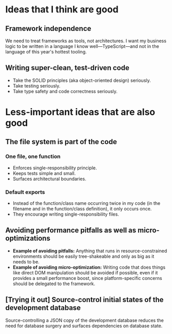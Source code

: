 # Ideas that I think are good

## Framework independence

We need to treat frameworks as tools, not architectures. I want my business logic to be
written in a language I know well—TypeScript—and not in the language of this year's
hottest tooling.

## Writing super-clean, test-driven code

- Take the SOLID principles (aka object-oriented design) seriously.
- Take testing seriously.
- Take type safety and code correctness seriously.

# Less-important ideas that are also good

## The file system is part of the code

### One file, one function

- Enforces single-responsibility principle.
- Keeps tests simple and small.
- Surfaces architectural boundaries.

### Default exports

- Instead of the function/class name occurring twice in my code (in the filename and in
  the function/class definition), it only occurs once.
- They encourage writing single-responsibility files.

## Avoiding performance pitfalls as well as micro-optimizations

- **Example of avoiding pitfalls:** Anything that runs in resource-constrained
  environments should be easily tree-shakeable and only as big as it needs to be.
- **Example of avoiding micro-optimization:** Writing code that does things like direct DOM
  manipulation should be avoided if possible, even if it provides a small performance
  boost, since platform-specific concerns should be delegated to the framework.

## [Trying it out] Source-control initial states of the development database

Source-controlling a JSON copy of the development database reduces the need for database
surgery and surfaces dependencies on database state.
